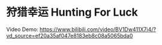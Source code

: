 # 狩猎幸运 Hunting For Luck
Video Demo: https://www.bilibili.com/video/BV1Dw411X7i4/?vd_source=ef20a35af047e8183eb8c08a5065bda0
